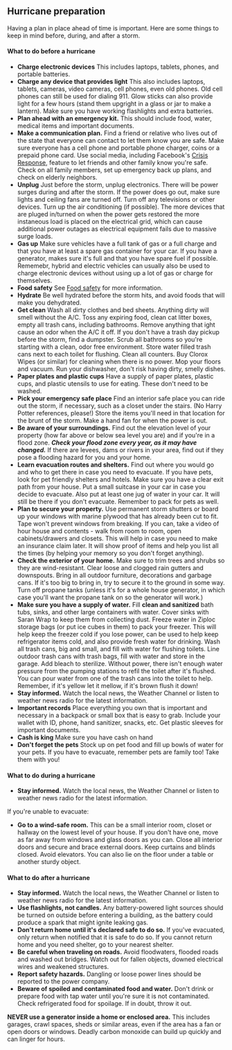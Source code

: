 ## Hurricane preparation

Having a plan in place ahead of time is important. Here are some things to keep in mind before, during, and after a storm.

#### What to do before a hurricane

- **Charge electronic devices** This includes laptops, tablets, phones, and portable batteries.
- **Charge any device that provides light** This also includes laptops, tablets, cameras, video cameras, cell phones, even old phones. Old cell phones can still be used for dialing 911. Glow sticks can also provide light for a few hours (stand them upgright in a glass or jar to make a lantern). Make sure you have working flashlights and extra batteries.
- **Plan ahead with an emergency kit.** This should include food, water, medical items and important documents.
- **Make a communication plan.** Find a friend or relative who lives out of the state that everyone can contact to let them know you are safe. Make sure everyone has a cell phone and portable phone charger, coins or a prepaid phone card. Use social media, including Facebook's [Crisis Response](https://www.facebook.com/crisisresponse/), feature to let friends and other family know you're safe. Check on all family members, set up emergency back up plans, and check on elderly neighbors.
- **Unplug** Just before the storm, unplug electronics. There will be power surges during and after the storm. If the power does go out, make sure lights and ceiling fans are turned off. Turn off any televisions or other devices. Turn up the air conditioning (if possible). The more devices that are pluged in/turned on when the power gets restored the more instaneous load is placed on the electrical grid, which can cause additional power outages as electrical equipment fails due to massive surge loads.
- **Gas up** Make sure vehicles have a full tank of gas or a full charge and that you have at least a spare gas container for your car. If you have a generator, makes sure it's full and that you have spare fuel if possible. Rememebr, hybrid and electric vehicles can usually also be used to charge electronic devices without using up a lot of gas or charge for themselves.
- **Food safety** See [Food safety](food-safety.md) for more information.
- **Hydrate** Be well hydrated before the storm hits, and avoid foods that will make you dehydrated.
- **Get clean** Wash all dirty clothes and bed sheets. Anything dirty will smell without the A/C. Toss any expiring food, clean cat litter boxes, empty all trash cans, including bathrooms. Remove anything that ight cause an odor when the A/C it off. If you don't have a trash day pickup before the storm, find a dumpster. Scrub all bathrooms so you're starting with a clean, odor free environment. Store water filled trash cans next to each toilet for flushing. Clean all counters. Buy Clorox Wipes (or similar) for cleaning when there is no power. Mop your floors and vacuum. Run your dishwasher, don't risk having dirty, smelly dishes.
- **Paper plates and plastic cups** Have a supply of paper plates, plastic cups, and plastic utensils to use for eating. These don't need to be washed.
- **Pick your emergency safe place** Find an interior safe place you can ride out the storm, if necessary, such as a closet under the stairs. (No Harry Potter references, please!) Store the items you'll need in that location for the brunt of the storm. Make a hand fan for when the power is out.
- **Be aware of your surroundings.** Find out the elevation level of your property (how far above or below sea level you are) and if you're in a flood zone. ***Check your flood zone every year, as it may have changed.*** If there are levees, dams or rivers in your area, find out if they pose a flooding hazard for you and your home. 
- **Learn evacuation routes and shelters.** Find out where you would go and who to get there in case you need to evacuate. If you have pets, look for pet friendly shelters and hotels. Make sure you have a clear exit path from your house. Put a small suitcase in your car in case you decide to evacuate. Also put at least one jug of water in your car. It will still be there if  you don't evacuate. Remember to pack for pets as well.
- **Plan to secure your property.**  Use permanent storm shutters or board up your windows with marine plywood that has already been cut to fit. Tape won't prevent windows from breaking. If you can, take a video of hour house and contents - walk from room to room, open cabinets/drawers and closets. This will help in case you need to make an insurance claim later. It will show proof of items and help you list all the times (by helping your memory so you don't forget anything).
- **Check the exterior of your home.** Make sure to trim trees and shrubs so they are wind-resistant. Clear loose and clogged rain gutters and downspouts. Bring in all outdoor furniture, decorations and garbage cans. If it's too big to bring in, try to secure it to the ground in some way. Turn off propane tanks (unless it's for a whole house generator, in which case you'll want the propane tank on so the generator will work.)
- **Make sure you have a supply of water.** Fill **clean and sanitized** bath tubs, sinks, and other large containers with water. Cover sinks with Saran Wrap to keep them from collecting dust. Freeze water in Ziploc storage bags (or put ice cubes in them) to pack your freezer. This will help keep the freezer cold if you lose power, can be used to help keep refrigerator items cold, and also provide fresh water for drinking. Wash all trash cans, big and small, and fill with water for flushing toilets. Line outdoor trash cans with trash bags, fill with water and store in the garage. Add bleach to sterilize. Without power, there isn't enough water pressure from the pumping stations to refil the toilet after it's flushed. You can pour water from one of the trash cans into the toilet to help. Remember, if it's yellow let it mellow, if it's brown flush it down!
- **Stay informed.** Watch the local news, the Weather Channel or listen to weather news radio for the latest information.
- **Important records** Place everything you own that is important and necessary in a backpack or small box that is easy to grab. Include your wallet with ID, phone, hand sanitizer, snacks, etc. Get plastic sleeves for important documents.
- **Cash is king** Make sure you have cash on hand
- **Don't forget the pets** Stock up on pet food and fill up bowls of water for your pets. If you have to evacuate, remember pets are family too! Take them with you!

#### What to do during a hurricane

- **Stay informed.** Watch the local news, the Weather Channel or listen to weather news radio for the latest information.

If you're unable to evacuate:

- **Go to a wind-safe room.** This can be a small interior room, closet or hallway on the lowest level of your house. If you don't have one, move as far away from windows and glass doors as you can. Close all interior doors and secure and brace external doors.  Keep curtains and blinds closed. Avoid elevators. You can also lie on the floor under a table or another sturdy object.

#### What to do after a hurricane

- **Stay informed.** Watch the local news, the Weather Channel or listen to weather news radio for the latest information.
- **Use flashlights, not candles.** Any battery-powered light sources should be turned on outside before entering a building, as the battery could produce a spark that might ignite leaking gas.
- **Don't return home until it's declared safe to do so.** If you've evacuated, only return when notified that it is safe to do so. If you cannot return home and you need shelter, go to your nearest shelter.
- **Be careful when traveling on roads.** Avoid floodwaters, flooded roads and washed out bridges. Watch out for fallen objects, downed electrical wires and weakened structures.
- **Report safety hazards.** Dangling or loose power lines should be reported to the power company.
- **Beware of spoiled and contaminated food and water.** Don't drink or prepare food with tap water until you're sure it is not contaminated. Check refrigerated food for spoilage. If in doubt, throw it out.

**NEVER use a generator inside a home or enclosed area.** This includes garages, crawl spaces, sheds or similar areas, even if the area has a fan or open doors or windows. Deadly carbon monoxide can build up quickly and can linger for hours.
